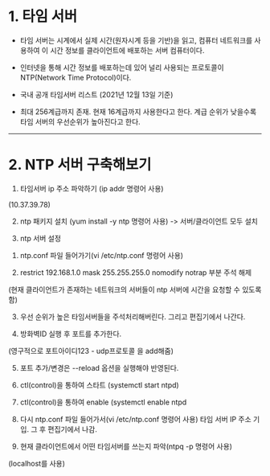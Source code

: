 # 1. 타임 서버

- 타임 서버는 시계에서 실제 시간(원자시계 등을 기반)을 읽고, 컴퓨터 네트워크를 사용하여 이 시간 정보를 클라이언트에 배포하는 서버 컴퓨터이다.

- 인터넷을 통해 시간 정보를 배포하는데 있어 널리 사용되는 프로토콜이 NTP(Network Time Protocol)이다.

- 국내 공개 타임서버 리스트 (2021년 12월 13일 기준)

- 최대 256계급까지 존재. 현재 16계급까지 사용한다고 한다. 계급 순위가 낮을수록 타임 서버의 우선순위가 높아진다고 한다.

---

# 2. NTP 서버 구축해보기

1. 타임서버 ip 주소 파악하기 (ip addr 명령어 사용)

(10.37.39.78)

2. ntp 패키지 설치 (yum install -y ntp 명령어 사용) -> 서버/클라이언트 모두 설치

3. ntp 서버 설정

1) ntp.conf 파일 들어가기(vi /etc/ntp.conf 명령어 사용)

2) restrict 192.168.1.0 mask 255.255.255.0 nomodify notrap 부분 주석 해제

(현재 클라이언트가 존재하는 네트워크의 서버들이 ntp 서버에 시간을 요청할 수 있도록 함)

3) 우선 순위가 높은 타임서버들을 주석처리해버린다. 그리고 편집기에서 나간다.

4. 방화벽ID 실행 후 포트를 추가한다.

(영구적으로 포트아이디123 - udp프로토콜 을 add해줌)

5. 포트 추가/변경은 --reload 옵션을 실행해야 반영된다.

6. ctl(control)을 통하여 스타트 (systemctl start ntpd)

7. ctl(control)을 통하여 enable (systemctl enable ntpd

8. 다시 ntp.conf 파일 들어가서(vi /etc/ntp.conf 명령어 사용) 타임 서버 IP 주소 기입. 그 후 편집기에서 나감.

9. 현재 클라이언트에서 어떤 타임서버를 쓰는지 파악(ntpq -p 명령어 사용)

(localhost를 사용)